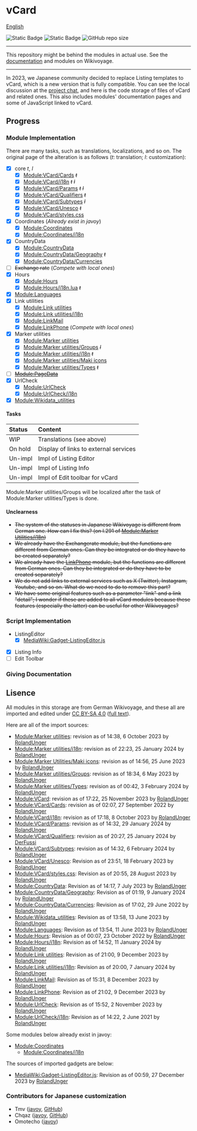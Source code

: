 # vCard
[English](README.md)

![Static Badge](https://img.shields.io/badge/Wikimedia_Projects-Wikivoyage-cornflowerblue?style=flat&link=https%3A%2F%2Fwww.wikimedia.org%2F&link=https%3A%2F%2Fwww.wikivoyage.org%2F)
![Static Badge](https://img.shields.io/badge/Wikivoyage-lightgray?style=flat&logo=wikivoyage&logoColor=black&labelColor=cornflowerblue&link=https%3A%2F%2Fwww.wikivoyage.org%2F)
![GitHub repo size](https://img.shields.io/github/repo-size/sousakak/WikivoyageModules)

----
This repository might be behind the modules in actual use. See the [documentation](https://w.wiki/FFyE) and modules on Wikivoyage.

----
In 2023, we Japanese community decided to replace Listing templates to vCard, which is a new version that is fully compatible. You can see the local discussion at the [project chat](https://w.wiki/89x5), and here is the code storage of files of vCard and related ones. This also includes modules' documentation pages and some of JavaScript linked to vCard.

## Progress
### Module Implementation
There are many tasks, such as translations, localizations, and so on. The original page of the alteration is as follows (*t*: translation; *l*: customization):

- [x] core *t*, *l*
  - [x] [Module:VCard/Cards](core/Cards.lua) ~~*t*~~
  - [x] [Module:VCard/i18n](core/i18n.lua) ~~*t*~~ ~~*l*~~
  - [x] [Module:VCard/Params](core/Params.lua) ~~*t*~~ ~~*l*~~
  - [x] [Module:VCard/Qualifiers](core/Qualifiers.lua) ~~*t*~~
  - [x] [Module:VCard/Subtypes](core/Subtypes.lua) ~~*l*~~
  - [x] [Module:VCard/Unesco](core/Unesco.lua) ~~*t*~~
  - [x] [Module:VCard/styles.css](core/styles.css)
- [x] Coordinates
  (*Already exist in javoy*)
  - [x] [Module:Coordinates](https://w.wiki/8HiE)
  - [x] [Module:Coordinates/i18n](https://w.wiki/8HiG)
- [x] CountryData
  - [x] [Module:CountryData](CountryData/CountryData.lua)
  - [x] [Module:CountryData/Geography](CountryData/Geography.lua) ~~*t*~~
  - [x] [Module:CountryData/Currencies](CountryData/Currencies.lua)
- [ ] ~~Exchange rate~~
  (*Compete with local ones*)
- [x] Hours
  - [x] [Module:Hours](Hours/Hours.lua)
  - [x] [Module:Hours/i18n.lua](Hours/i18n.lua) ~~*t*~~
- [x] [Module:Languages](./Languages.lua)
- [x] Link utilities
  - [x] [Module:Link utilities](LinkUtilities/Link_utilities.lua)
  - [x] [Module:Link utilities/i18n](LinkUtilities/i18n.lua)
  - [x] [Module:LinkMail](LinkUtilities/LinkMail.lua)
  - [x] [Module:LinkPhone](LinkUtilities/LinkPhone.lua) 
      (*Compete with local ones*)
- [x] Marker utilities
  - [x] [Module:Marker utilities](MarkerUtilities/Marker_utilities.lua)
  - [x] [Module:Marker utilities/Groups](MarkerUtilities/Groups.lua) ~~*l*~~
  - [x] [Module:Marker utilities/i18n](MarkerUtilities/i18n.lua) ~~*t*~~
  - [x] [Module:Marker utilities/Maki icons](MarkerUtilities/Maki_icons.lua)
  - [x] [Module:Marker utilities/Types](MarkerUtilities/Types.lua) ~~*t*~~
- [ ] ~~[Module:PageData](./PageData.lua)~~
- [x] UrlCheck
  - [x] [Module:UrlCheck](UrlCheck/UrlCheck.lua)
  - [x] [Module:UrlCheck/i18n](UrlCheck/i18n.lua)
- [x] [Module:Wikidata_utilities](./Wikidata_utilities.lua)

#### Tasks
|    Status    |                Content                |
|:-------------|:--------------------------------------|
|     WIP      |       Translations (see above)        |
|    On hold   | Display of links to external services |
|   Un-impl    |        Impl of Listing Editor         |
|   Un-impl    |         Impl of Listing Info          |
|   Un-impl    |    Impl of Edit toolbar for vCard     |

Module:Marker utilities/Groups will be localized after the task of Module:Marker utilities/Types is done.

#### Unclearness
- ~~The system of the statuses in Japanese Wikivoyage is different from German one. How can I fix this? (on l.291 of [Module:Marker Utilities/i18n](MarkerUtilities/i18n.lua))~~
- ~~We already have the Exchangerate module, but the functions are different from German ones. Can they be integrated or do they have to be created separately?~~
- ~~We already have the [LinkPhone](https://ja.wikivoyage.org/w/index.php?title=Module:LinkPhone) module, but the functions are different from German ones. Can they be integrated or do they have to be created separately?~~
- ~~We do not add links to external services such as X (Twitter), Instagram, Youtube, and so on. What do we need to do to remove this part?~~
- ~~We have some original features such as a parameter "link" and a link "detail"; I wonder if these are added to all vCard modules because these features (especially the latter) can be useful for other Wikivoyages?~~

### Script Implementation
- ListingEditor
  - [x] [MediaWiki:Gadget-ListingEditor.js](ListingEditor/ListingEditor.js)
- [x] Listing Info
- [ ] Edit Toolbar

### Giving Documentation

## Lisence
All modules in this storage are from German Wikivoyage, and these all are imported and edited under [CC BY-SA 4.0](https://creativecommons.org/licenses/by-sa/4.0/deed.en) ([full text](../LICENSE)).

Here are all of the import sources: 
- [Module:Marker utilities](https://w.wiki/89y2): revision as of 14:38, 6 October 2023 by [RolandUnger](https://de.wikivoyage.org/wiki/User:RolandUnger)
- [Module:Marker utilities/i18n](https://w.wiki/98oN): revision as of 22:23, 25 January 2024 by [RolandUnger](https://de.wikivoyage.org/wiki/User:RolandUnger)
- [Module:Marker Utilities/Maki icons](https://w.wiki/8HiA): revision as of 14:56, 25 June 2023 by [RolandUnger](https://de.wikivoyage.org/wiki/User:RolandUnger)
- [Module:Marker utilities/Groups](https://w.wiki/8MuD): revision as of 18:34, 6 May 2023 by [RolandUnger](https://de.wikivoyage.org/wiki/User:RolandUnger)
- [Module:Marker utilities/Types](https://w.wiki/98pd): revision as of 00:42, 3 February 2024 by [RolandUnger](https://de.wikivoyage.org/wiki/User:RolandUnger)
- [Module:VCard](https://w.wiki/8MuP): revision as of 17:22, 25 November 2023 by [RolandUnger](https://de.wikivoyage.org/wiki/User:RolandUnger)
- [Module:VCard/Cards](https://w.wiki/89xq): revision as of 02:07, 27 September 2022 by [RolandUnger](https://de.wikivoyage.org/wiki/User:RolandUnger)
- [Module:VCard/i18n](https://w.wiki/89zS): revision as of 17:18, 8 October 2023 by [RolandUnger](https://de.wikivoyage.org/wiki/User:RolandUnger)
- [Module:VCard/Params](https://w.wiki/98oP): revision as of 14:32, 29 January 2024 by [RolandUnger](https://de.wikivoyage.org/wiki/User:RolandUnger)
- [Module:VCard/Qualifiers](https://w.wiki/8ErD): revision as of 20:27, 25 January 2024 by [DerFussi](https://de.wikivoyage.org/wiki/User:DerFussi)
- [Module:VCard/Subtypes](https://w.wiki/98pR): revision as of 14:32, 6 February 2024 by [RolandUnger](https://de.wikivoyage.org/wiki/User:RolandUnger)
- [Module:VCard/Unesco](https://w.wiki/8KAr): Revision as of 23:51, 18 February 2023 by [RolandUnger](https://de.wikivoyage.org/wiki/User:RolandUnger)
- [Module:VCard/styles.css](https://w.wiki/8Mwf): Revision as of 20:55, 28 August 2023 by [RolandUnger](https://de.wikivoyage.org/wiki/User:RolandUnger)
- [Module:CountryData](https://w.wiki/8KAy): Revision as of 14:17, 7 July 2023 by [RolandUnger](https://de.wikivoyage.org/wiki/User:RolandUnger)
- [Module:CountryData/Geography](https://w.wiki/98oy): Revision as of 01:19, 9 January 2024 by [RolandUnger](https://de.wikivoyage.org/wiki/User:RolandUnger)
- [Module:CountryData/Currencies](https://w.wiki/8KBT): Revision as of 17:02, 29 June 2022 by [RolandUnger](https://de.wikivoyage.org/wiki/User:RolandUnger)
- [Module:Wikidata_utilities](https://w.wiki/8Hib): Revision as of 13:58, 13 June 2023 by [RolandUnger](https://de.wikivoyage.org/wiki/User:RolandUnger)
- [Module:Languages](https://w.wiki/8Mrj): Revision as of 13:54, 11 June 2023 by [RolandUnger](https://de.wikivoyage.org/wiki/User:RolandUnger)
- [Module:Hours](https://w.wiki/8Mtw): Revision as of 00:07, 23 October 2022 by [RolandUnger](https://de.wikivoyage.org/wiki/User:RolandUnger)
- [Module:Hours/i18n](https://w.wiki/98og): Revision as of 14:52, 11 January 2024 by [RolandUnger](https://de.wikivoyage.org/wiki/User:RolandUnger)
- [Module:Link utilities](https://w.wiki/8SQC): Revision as of 21:00, 9 December 2023 by [RolandUnger](https://de.wikivoyage.org/wiki/User:RolandUnger)
- [Module:Link utilities/i18n](https://w.wiki/98pN): Revision as of 20:00, 7 January 2024 by [RolandUnger](https://de.wikivoyage.org/wiki/User:RolandUnger)
- [Module:LinkMail](https://w.wiki/8SQq): Revision as of 15:31, 8 December 2023 by [RolandUnger](https://de.wikivoyage.org/wiki/User:RolandUnger)
- [Module:LinkPhone](https://w.wiki/8SQv): Revision as of 21:02, 9 December 2023 by [RolandUnger](https://de.wikivoyage.org/wiki/User:RolandUnger)
- [Module:UrlCheck](https://w.wiki/8SRB): Revision as of 15:52, 2 November 2023 by [RolandUnger](https://de.wikivoyage.org/wiki/User:RolandUnger)
- [Module:UrlCheck/i18n](https://w.wiki/8SRC): Revision as of 14:22, 2 June 2021 by [RolandUnger](https://de.wikivoyage.org/wiki/User:RolandUnger)

Some modules below already exist in javoy:
- [Module:Coordinates](https://w.wiki/8HiE)
  - [Module:Coordinates/i18n](https://w.wiki/8HiG)

The sources of imported gadgets are below:
- [MediaWiki:Gadget-ListingEditor.js](https://w.wiki/8dxB): Revision as of 00:59, 27 December 2023 by [RolandUnger](https://de.wikivoyage.org/wiki/User:RolandUnger)

### Contributors for Japanese customization
- Tmv ([javoy](https://w.wiki/_uPgG), [GitHub](https://github.com/sousakak))
- Chqaz ([javoy](https://w.wiki/_uPgD), [GitHub](https://github.com/ChqazWiki))
- Omotecho ([javoy](https://w.wiki/_tisJ))
